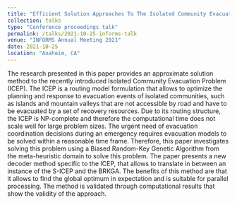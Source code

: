 ```yaml
---
title: "Efficient Solution Approaches To The Isolated Community Evacuation Problem"
collection: talks
type: "Conference proceedings talk"
permalink: /talks/2021-10-25-informs-talk
venue: "INFORMS Annual Meeting 2021"
date: 2021-10-25
location: "Anaheim, CA"
---
```


The research presented in this paper provides an approximate solution method to the recently introduced Isolated Community Evacuation Problem (ICEP). The ICEP is a routing model formulation that allows to optimize the planning and response to evacuation events of isolated communities, such as islands and mountain valleys that are not accessible by road and have to be evacuated by a set of recovery resources. Due to its routing structure, the ICEP is NP-complete and therefore the computational time does not scale well for large problem sizes. The urgent need of evacuation coordination decisions during an emergency requires evacuation models to be solved within a reasonable time frame. Therefore, this paper investigates solving this problem using a Biased Random-Key Genetic Algorithm from the meta-heuristic domain to solve this problem. The paper presents a new decoder method specific to the ICEP, that allows to translate in between an instance of the S-ICEP and the BRKGA. The benefits of this method are that it allows to find the global optimum in expectation and is suitable for parallel processing. The method is validated through computational results that show the validity of the approach. 

